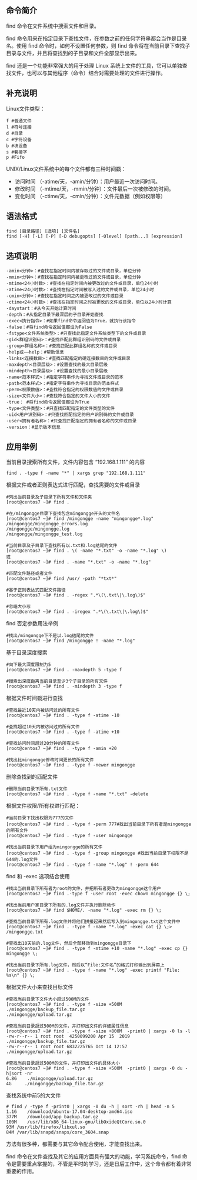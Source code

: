 ## 命令简介

find 命令在文件系统中搜索文件和目录。

find 命令用来在指定目录下查找文件，在参数之前的任何字符串都会当作是目录名。使用 find 命令时，如何不设置任何参数，则 find 命令将在当前目录下查找子目录与文件，并且将查找到的子目录和文件全部显示出来。

find 还是一个功能非常强大的用于处理 Linux 系统上文件的工具，它可以单独查找文件，也可以与其他程序（命令）结合对需要处理的文件进行操作。

## 补充说明

Linux文件类型：

```
f #普通文件
l #符号连接
d #目录
c #字符设备
b #块设备
s #套接字
p #Fifo
```

UNIX/Linux文件系统中的每个文件都有三种时间戳：

- 访问时间 （-atime/天，-amin/分钟）：用户最近一次访问时间。
- 修改时间 （-mtime/天，-mmin/分钟）：文件最后一次被修改的时间。
- 变化时间 （-ctime/天，-cmin/分钟）：文件元数据（例如权限等）

## 语法格式

```
find [目录路径] [选项] [文件名]
find [-H] [-L] [-P] [-D debugopts] [-Olevel] [path...] [expression]
```

## 选项说明

```
-amin<分钟>：#查找在指定时间内被存取过的文件或目录，单位分钟
-mmin<分钟>：#查找在指定时间内被更改过的文件或目录，单位分钟
-mtime<24小时数>：#查找在指定时间内被更改过的文件或目录，单位24小时
-atime<24小时数>：#查找在指定时间被写入过的文件或目录，单位24小时
-cmin<分钟>：#查找在指定时间之内被更改过的文件或目录
-ctime<24小时数>：#查找在指定时间之时被更改的文件或目录，单位以24小时计算
-daystart：#从今天开始计算时间
-depth：#从指定目录下最深层的子目录开始查找
-exec<执行指令>：#如果find命令返回值为True，就执行该指令
-false：#将find命令返回值都设为False
-fstype<文件系统类型>：#只查找此指定文件系统类型下的文件或目录
-gid<群组识别码>：#查找匹配此群组识别码的文件或目录
-group<群组名称>：#查找匹配此群组名称的文件或目录
-help或——help：#帮助信息
-links<连接数目>：#查找匹配指定的硬连接数目的文件或目录
-maxdepth<目录层级>：#设置查找的最大目录层级
-mindepth<目录层级>：#设置查找的最小目录层级
-name<范本样式>：#指定字符串作为寻找文件或目录的范本
-path<范本样式>：#指定字符串作为寻找目录的范本样式
-perm<权限数值>：#查找符合指定的权限数值的文件或目录
-size<文件大小>：#查找符合指定的文件大小的文件
-true： #将find命令返回值都设为True
-type<文件类型>：#只查找匹配指定的文件类型的文件
-uid<用户识别码>：#只查找匹配指定的用户识别码的文件或目录
-user<拥有者名称>：#只查找匹配指定的拥有者名称的文件或目录
-version：#显示版本信息
```

## 应用举例

当前目录搜索所有文件，文件内容包含 “192.168.1.111” 的内容

```
find . -type f -name "*" | xargs grep "192.168.1.111"
```

根据文件或者正则表达式进行匹配，查找需要的文件或目录

```
#列出当前目录及子目录下所有文件和文件夹
[root@centos7 ~]# find .
 
#在/mingongge目录下查找包含mingongge开头的文件名
[root@centos7 ~]# find /mingongge -name "mingongge*.log"
/mingongge/mingongge_errors.log
/mingongge/mingongge.log
/mingongge/mingongge_test.log
 
#当前目录及子目录下查找所有以.txt和.log结尾的文件
[root@centos7 ~]# find . \( -name "*.txt" -o -name "*.log" \) 
或
[root@centos7 ~]# find . -name "*.txt" -o -name "*.log"
 
#匹配文件路径或者文件
[root@centos7 ~]# find /usr/ -path "*txt*"
 
#基于正则表达式匹配文件路径
[root@centos7 ~]# find . -regex ".*\(\.txt\|\.log\)$"
 
#忽略大小写
[root@centos7 ~]# find . -iregex ".*\(\.txt\|\.log\)$"
```

find 否定参数用法举例

```
#找出/mingongge下不是以.log结尾的文件
[root@centos7 ~]# find /mingongge ! -name "*.log"
```

基于目录深度搜索

```
#向下最大深度限制为5
[root@centos7 ~]# find . -maxdepth 5 -type f
 
#搜索出深度距离当前目录至少3个子目录的所有文件
[root@centos7 ~]# find . -mindepth 3 -type f
```

根据文件时间戳进行查找

```
#查找最近10天内被访问过的所有文件
[root@centos7 ~]# find . -type f -atime -10
 
#查找超过10天内被访问过的所有文件
[root@centos7 ~]# find . -type f -atime +10
 
#查找访问时间超过20分钟的所有文件
[root@centos7 ~]# find . -type f -amin +20
 
#找出比mingongge修改时间更长的所有文件
[root@centos7 ~]# find . -type f -newer mingongge
```

删除查找到的匹配文件

```
#删除当前目录下所有.txt文件
[root@centos7 ~]# find . -type f -name "*.txt" -delete
```

根据文件权限/所有权进行匹配：

```
#当前目录下找出权限为777的文件
[root@centos7 ~]# find . -type f -perm 777#找出当前目录下所有者是mingongge的所有文件
[root@centos7 ~]# find . -type f -user mingongge
 
#找出当前目录下用户组为mingongge的所有文件
[root@centos7 ~]# find . -type f -group mingongge #找出当前目录下权限不是644的.log文件
[root@centos7 ~]# find . -type f -name "*.log" ! -perm 644
```

find 和 -exec 选项结合使用

```
#找出当前目录下所有者为root的文件，并把所有者更改为mingongge这个用户
[root@centos7 ~]# find .-type f -user root -exec chown mingongge {} \;
 
#找出当前用户家目录下所有的.log文件并执行删除动作
[root@centos7 ~]# find $HOME/. -name "*.log" -exec rm {} \;
 
#查找当前目录下所有.log文件并将他们拼接起来然后写入到mingongge.txt这个文件中
[root@centos7 ~]# find . -type f -name "*.log" -exec cat {} \;> /mingongge.txt
 
#查找出10天前的.log文件，然后全部移动到mingongge目录下
[root@centos7 ~]# find . -type f -mtime +10 -name "*.log" -exec cp {} mingongge \;
 
#找出当前目录下所有.log文件，然后以“File:文件名”的格式打印输出到屏幕上
[root@centos7 ~]# find . -type f -name "*.log" -exec printf "File: %s\n" {} \;
```

根据文件大小来查找目标文件

```
#查找当前目录下文件大小超过500M的文件
[root@centos7 ~]# find . -type f -size +500M     
./mingongge/backup_file.tar.gz
./mingongge/upload.tar.gz
 
#查找当前目录超过500M的文件，并打印出文件的详细属性信息
[root@centos7 ~]# find . -type f -size +800M  -print0 | xargs -0 ls -l         
-rw-r--r-- 1 root root  4250099200 Apr 15  2019 ./mingongge/backup_file.tar.gz
-rw-r--r-- 1 root root 6832225765 Oct 14 12:57 ./mingongge/upload.tar.gz
 
#查找当前目录超过500M的文件，并打印出文件的具体大小
[root@centos7 ~]# find . -type f -size +500M  -print0 | xargs -0 du -h|sort -nr
6.8G    ./mingongge/upload.tar.gz
4G     ./mingongge/backup_file.tar.gz
```

查找系统中前5的大文件

```
# find / -type f -print0 | xargs -0 du -h | sort -rh | head -n 5
1.1G    /download/ubuntu-17.04-desktop-amd64.iso
377M    /download/app_backup.tar.gz
100M    /usr/lib/x86_64-linux-gnu/libOxideQtCore.so.0
93M /usr/lib/firefox/libxul.so
84M /var/lib/snapd/snaps/core_3604.snap
```

方法有很多种，都需要与其它命令配合使用，才能查找出来。

find 命令在文件查找及其它的应用方面具有强大的功能，学习系统命令，find 命令是需要重点掌握的，不管是平时的学习，还是日后工作中，这个命令都有着非常重要的作用。